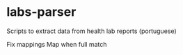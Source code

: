 # labs-parser

Scripts to extract data from health lab reports (portuguese)

Fix mappings
Map when full match